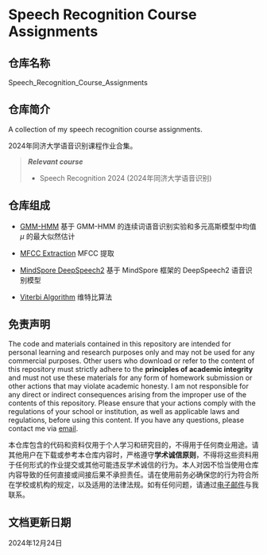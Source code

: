# Speech Recognition Course Assignments

## 仓库名称

Speech_Recognition_Course_Assignments

## 仓库简介

A collection of my speech recognition course assignments.

2024年同济大学语音识别课程作业合集。

> ***Relevant course***
> * Speech Recognition 2024 (2024年同济大学语音识别)

## 仓库组成

* [GMM-HMM](GMM_HMM)
基于 GMM-HMM 的连续词语音识别实验和多元高斯模型中均值 $\mu$ 的最大似然估计

* [MFCC Extraction](MFCC_Extraction)
MFCC 提取

* [MindSpore DeepSpeech2](MindSpore_DeepSpeech2)
基于 MindSpore 框架的 DeepSpeech2 语音识别模型

* [Viterbi Algorithm](Viterbi_Algorithm)
维特比算法

## 免责声明

The code and materials contained in this repository are intended for personal learning and research purposes only and may not be used for any commercial purposes. Other users who download or refer to the content of this repository must strictly adhere to the **principles of academic integrity** and must not use these materials for any form of homework submission or other actions that may violate academic honesty. I am not responsible for any direct or indirect consequences arising from the improper use of the contents of this repository. Please ensure that your actions comply with the regulations of your school or institution, as well as applicable laws and regulations, before using this content. If you have any questions, please contact me via [email](mailto:minmuslin@outlook.com).

本仓库包含的代码和资料仅用于个人学习和研究目的，不得用于任何商业用途。请其他用户在下载或参考本仓库内容时，严格遵守**学术诚信原则**，不得将这些资料用于任何形式的作业提交或其他可能违反学术诚信的行为。本人对因不恰当使用仓库内容导致的任何直接或间接后果不承担责任。请在使用前务必确保您的行为符合所在学校或机构的规定，以及适用的法律法规。如有任何问题，请通过[电子邮件](mailto:minmuslin@outlook.com)与我联系。

## 文档更新日期

2024年12月24日